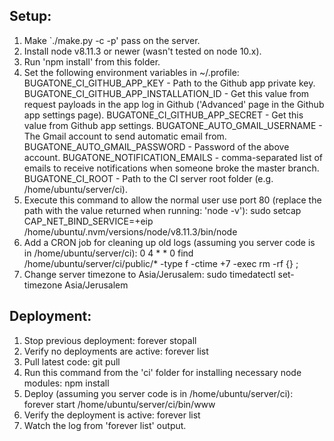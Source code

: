 Setup:
------
1. Make `./make.py -c -p' pass on the server.
2. Install node v8.11.3 or newer (wasn't tested on node 10.x).
3. Run 'npm install' from this folder.
4. Set the following environment variables in ~/.profile:
    BUGATONE_CI_GITHUB_APP_KEY - Path to the Github app private key.
    BUGATONE_CI_GITHUB_APP_INSTALLATION_ID - Get this value from request payloads in the app log in Github ('Advanced' page in the Github app settings page).
    BUGATONE_CI_GITHUB_APP_SECRET - Get this value from Github app settings.
    BUGATONE_AUTO_GMAIL_USERNAME - The Gmail account to send automatic email from.
    BUGATONE_AUTO_GMAIL_PASSWORD - Password of the above account.
    BUGATONE_NOTIFICATION_EMAILS - comma-separated list of emails to receive notifications when someone broke the master branch.
    BUGATONE_CI_ROOT - Path to the CI server root folder (e.g. /home/ubuntu/server/ci).
5. Execute this command to allow the normal user use port 80 (replace the path with the value returned when running: 'node -v'):
    sudo setcap CAP_NET_BIND_SERVICE=+eip /home/ubuntu/.nvm/versions/node/v8.11.3/bin/node
6. Add a CRON job for cleaning up old logs (assuming you server code is in /home/ubuntu/server/ci):
    0 4 * * 0 find /home/ubuntu/server/ci/public/* -type f -ctime +7 -exec rm -rf {} \;
7. Change server timezone to Asia/Jerusalem:
    sudo timedatectl set-timezone Asia/Jerusalem

Deployment:
-----------
1. Stop previous deployment:
    forever stopall
2. Verify no deployments are active:
    forever list
3. Pull latest code:
    git pull
4. Run this command from the 'ci' folder for installing necessary node modules:
    npm install
5. Deploy (assuming you server code is in /home/ubuntu/server/ci):
    forever start /home/ubuntu/server/ci/bin/www
6. Verify the deployment is active:
    forever list
7. Watch the log from 'forever list' output.
